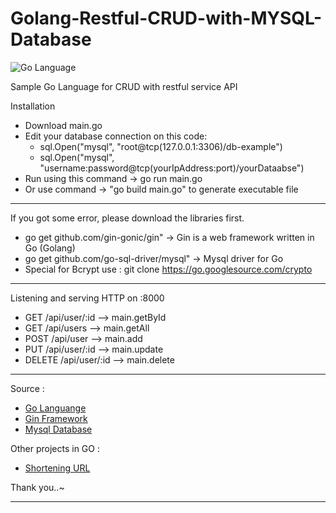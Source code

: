 # Golang-Restful-CRUD-with-MYSQL-Database

![Go Language](http://marcio.io/img/gopher.png?raw=true)

Sample Go Language for CRUD with restful service API

Installation

- Download main.go
- Edit your database connection on this code:
  - sql.Open("mysql", "root@tcp(127.0.0.1:3306)/db-example")
  - sql.Open("mysql", "username:password@tcp(yourIpAddress:port)/yourDataabse")
- Run using this command -> go run main.go
- Or use command -> "go build main.go" to generate executable file

______________________________________________________________________________________

If you got some error, please download the libraries first.

- go get github.com/gin-gonic/gin" -> Gin is a web framework written in Go (Golang)
- go get github.com/go-sql-driver/mysql" -> Mysql driver for Go
- Special for Bcrypt use : git clone https://go.googlesource.com/crypto 

______________________________________________________________________________________

Listening and serving HTTP on :8000
- GET    /api/user/:id             --> main.getById
- GET    /api/users                --> main.getAll
- POST   /api/user                 --> main.add
- PUT    /api/user/:id             --> main.update
- DELETE /api/user/:id             --> main.delete

______________________________________________________________________________________

Source :
- [Go Languange](https://golang.org/)
- [Gin Framework](https://gin-gonic.github.io/gin/)
- [Mysql Database](https://www.mysql.com/)

Other projects in GO :
- [Shortening URL](https://github.com/jeffrychristian93/Golang-Shortening-URL-Mysql)

Thank you..~
______________________________________________________________________________________
